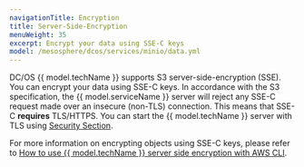 ```yaml
---
navigationTitle: Encryption
title: Server-Side-Encryption
menuWeight: 35
excerpt: Encrypt your data using SSE-C keys
model: /mesosphere/dcos/services/minio/data.yml
---
```


DC/OS {{ model.techName }} supports S3 server-side-encryption (SSE). You can encrypt your data using SSE-C keys. In accordance with the S3 specification,  the {{ model.serviceName }} server will reject any SSE-C request made over an insecure (non-TLS) connection. This means that SSE-C **requires** TLS/HTTPS. You can start the {{ model.techName }} server with TLS using [Security Section](../../security). 

For more information on encrypting objects using SSE-C keys, please refer to [How to use {{ model.techName }} server side encryption with AWS CLI](https://github.com/minio/cookbook/blob/master/docs/how-to-use-minio-server-side-encryption-with-aws-cli.md).
